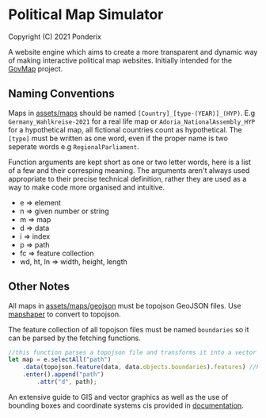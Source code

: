 # Political Map Simulator
Copyright (C) 2021  Ponderix

A website engine which aims to create a more transparent and dynamic way of making interactive political map websites. Initially intended for the [GovMap](https://github.com/haroldTheDeveloper/GovMap) project.

## Naming Conventions
Maps in [assets/maps](assets/maps) should be named `[Country]_[type-(YEAR)]_(HYP)`. E.g `Germany_Wahlkreise-2021` for a real life map or `Adoria_NationalAssembly_HYP` for a hypothetical map, all fictional countries count as hypothetical. The `[type]` must be written as one word, even if the proper name is two seperate words e.g `RegionalParliament`.

Function arguments are kept short as one or two letter words, here is a list of a few and their corresping meaning. The arguments aren't always used appropriate to their precise technical definition, rather they are used as a way to make code more organised and intuitive.

* e => element
* n => given number or string
* m => map
* d => data
* i => index
* p => path
* fc => feature collection
* wd, ht, ln => width, height, length


## Other Notes
All maps in [assets/maps/geojson](assets/maps/geojson) must be topojson GeoJSON files. Use [mapshaper](https://mapshaper.org/) to convert to topojson.


The feature collection of all topojson files must be named `boundaries` so it can be parsed by the fetching functions.
```js
//this function parses a topojson file and transforms it into a vector graphic
let map = e.selectAll("path")
    .data(topojson.feature(data, data.objects.boundaries).features) //here is the important part, look at keyword ".boundaries"
    .enter().append("path")
        .attr("d", path);
```


An extensive guide to GIS and vector graphics as well as the use of bounding boxes and coordinate systems cis provided in [documentation](DOCUMENTATION.md).

